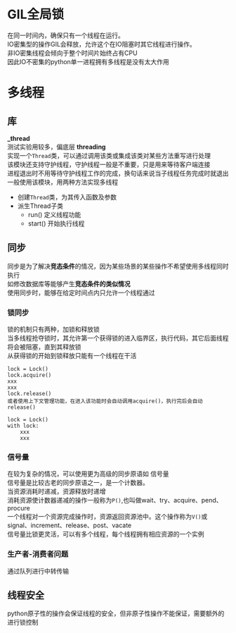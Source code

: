 # GIL全局锁
在同一时间内，确保只有一个线程在运行。  
IO密集型的操作GIL会释放，允许这个在IO阻塞时其它线程进行操作。  
非IO密集线程会倾向于整个时间片始终占有CPU  
因此IO不密集的python单一进程拥有多线程是没有太大作用  
# 多线程
## 库
**_thread**  
测试实验用较多，偏底层
**threading**  
实现一个`Thread`类，可以通过调用该类或集成该类对某些方法重写进行处理  
该模块还支持守护线程，守护线程一般是不重要，只是用来等待客户端连接  
进程退出时不用等待守护线程工作的完成，换句话来说当子线程任务完成时就退出    
一般使用该模块，用两种方法实现多线程  
- 创建`Thread`类，为其传入函数及参数
- 派生Thread子类
  - run() 定义线程功能
  - start() 开始执行线程
## 同步
同步是为了解决**竞态条件**的情况，因为某些场景的某些操作不希望使用多线程同时执行  
如修改数据库等能够产生**竞态条件的类似情况**  
使用同步时，能够在给定时间点内只允许一个线程通过  
### 锁同步
锁的机制只有两种，加锁和释放锁  
当多线程抢夺锁时，其允许第一个获得锁的进入临界区，执行代码，其它后面线程将会被阻塞，直到其释放锁  
从获得锁的开始到锁释放只能有一个线程在干活  
```
lock = Lock()
lock.acquire()
xxx
xxx
lock.release()
或者使用上下文管理功能，在进入该功能时会自动调用acquire()，执行完后会自动release()

lock = Lock()
with lock:
    xxx
    xxx
```  
### 信号量
在较为复杂的情况，可以使用更为高级的同步原语如 信号量  
信号量是比较古老的同步原语之一，是一个计数器。  
当资源消耗时递减，资源释放时递增  
消耗资源使计数器递减的操作一般称为`P()`,也叫做wait、try、acquire、pend、procure  
一个线程对一个资源完成操作时，资源返回资源池中。这个操作称为`V()`或signal、increment、release、post、vacate  
信号量比锁更灵活，可以有多个线程，每个线程拥有相应资源的一个实例  
### 生产者-消费者问题
通过队列进行中转传输  
## 线程安全
python原子性的操作会保证线程的安全，但非原子性操作不能保证，需要额外的进行锁控制
